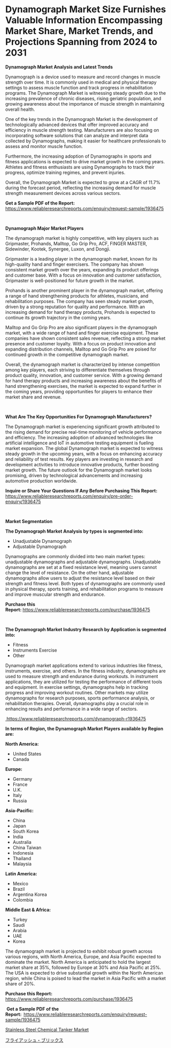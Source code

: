 <p><h1>Dynamograph Market Size Furnishes Valuable Information Encompassing Market Share, Market Trends, and Projections Spanning from 2024 to 2031</h1></p><p><strong>Dynamograph Market Analysis and Latest Trends</strong></p>
<p><p>Dynamograph is a device used to measure and record changes in muscle strength over time. It is commonly used in medical and physical therapy settings to assess muscle function and track progress in rehabilitation programs. The Dynamograph Market is witnessing steady growth due to the increasing prevalence of chronic diseases, rising geriatric population, and growing awareness about the importance of muscle strength in maintaining overall health.</p><p>One of the key trends in the Dynamograph Market is the development of technologically advanced devices that offer improved accuracy and efficiency in muscle strength testing. Manufacturers are also focusing on incorporating software solutions that can analyze and interpret data collected by Dynamographs, making it easier for healthcare professionals to assess and monitor muscle function.</p><p>Furthermore, the increasing adoption of Dynamographs in sports and fitness applications is expected to drive market growth in the coming years. Athletes and fitness enthusiasts are using Dynamographs to track their progress, optimize training regimes, and prevent injuries.</p><p>Overall, the Dynamograph Market is expected to grow at a CAGR of 11.7% during the forecast period, reflecting the increasing demand for muscle strength measurement devices across various sectors.</p></p>
<p><strong>Get a Sample PDF of the Report:&nbsp;</strong> <a href="https://www.reliableresearchreports.com/enquiry/request-sample/1936475">https://www.reliableresearchreports.com/enquiry/request-sample/1936475</a></p>
<p>&nbsp;</p>
<p><strong>Dynamograph Major Market Players</strong></p>
<p><p>The dynamograph market is highly competitive, with key players such as Gripmaster, Prohands, Malltop, Go Grip Pro, ACF, FINGER MASTER, Sidewinder, Kootek, Synergee, Luxon, and Dongji. </p><p>Gripmaster is a leading player in the dynamograph market, known for its high-quality hand and finger exercisers. The company has shown consistent market growth over the years, expanding its product offerings and customer base. With a focus on innovation and customer satisfaction, Gripmaster is well-positioned for future growth in the market.</p><p>Prohands is another prominent player in the dynamograph market, offering a range of hand strengthening products for athletes, musicians, and rehabilitation purposes. The company has seen steady market growth, driven by a strong reputation for quality and performance. With an increasing demand for hand therapy products, Prohands is expected to continue its growth trajectory in the coming years.</p><p>Malltop and Go Grip Pro are also significant players in the dynamograph market, with a wide range of hand and finger exercise equipment. These companies have shown consistent sales revenue, reflecting a strong market presence and customer loyalty. With a focus on product innovation and expanding distribution channels, Malltop and Go Grip Pro are poised for continued growth in the competitive dynamograph market.</p><p>Overall, the dynamograph market is characterized by intense competition among key players, each striving to differentiate themselves through product quality, innovation, and customer service. With a growing demand for hand therapy products and increasing awareness about the benefits of hand strengthening exercises, the market is expected to expand further in the coming years, providing opportunities for players to enhance their market share and revenue.</p></p>
<p>&nbsp;</p>
<p><strong>What Are The Key Opportunities For Dynamograph Manufacturers?</strong></p>
<p><p>The Dynamograph market is experiencing significant growth attributed to the rising demand for precise real-time monitoring of vehicle performance and efficiency. The increasing adoption of advanced technologies like artificial intelligence and IoT in automotive testing equipment is fueling market expansion. The global Dynamograph market is expected to witness steady growth in the upcoming years, with a focus on enhancing accuracy and reliability of test results. Key players are investing in research and development activities to introduce innovative products, further boosting market growth. The future outlook for the Dynamograph market looks promising, driven by technological advancements and increasing automotive production worldwide.</p></p>
<p><strong>Inquire or Share Your Questions If Any Before Purchasing This Report:</strong> <a href="https://www.reliableresearchreports.com/enquiry/pre-order-enquiry/1936475">https://www.reliableresearchreports.com/enquiry/pre-order-enquiry/1936475</a></p>
<p>&nbsp;</p>
<p><strong>Market Segmentation</strong></p>
<p><strong>The Dynamograph Market Analysis by types is segmented into:</strong></p>
<p><ul><li>Unadjustable Dynamograph</li><li>Adjustable Dynamograph</li></ul></p>
<p><p>Dynamographs are commonly divided into two main market types: unadjustable dynamographs and adjustable dynamographs. Unadjustable dynamographs are set at a fixed resistance level, meaning users cannot change the level of resistance. On the other hand, adjustable dynamographs allow users to adjust the resistance level based on their strength and fitness level. Both types of dynamographs are commonly used in physical therapy, sports training, and rehabilitation programs to measure and improve muscular strength and endurance.</p></p>
<p><strong>Purchase this Report:&nbsp;</strong><a href="https://www.reliableresearchreports.com/purchase/1936475">https://www.reliableresearchreports.com/purchase/1936475</a></p>
<p>&nbsp;</p>
<p><strong>The Dynamograph Market Industry Research by Application is segmented into:</strong></p>
<p><ul><li>Fitness</li><li>Instruments Exercise</li><li>Other</li></ul></p>
<p><p>Dynamograph market applications extend to various industries like fitness, instruments, exercise, and others. In the fitness industry, dynamographs are used to measure strength and endurance during workouts. In instrument applications, they are utilized for testing the performance of different tools and equipment. In exercise settings, dynamographs help in tracking progress and improving workout routines. Other markets may utilize dynamographs for research purposes, sports performance analysis, or rehabilitation therapies. Overall, dynamographs play a crucial role in enhancing results and performance in a wide range of sectors.</p></p>
<p><a href="https://www.reliableresearchreports.com/dynamograph-r1936475">&nbsp;https://www.reliableresearchreports.com/dynamograph-r1936475</a></p>
<p><strong>In terms of Region, the Dynamograph Market Players available by Region are:</strong></p>
<p>
    <p> <strong> North America: </strong>
        <ul>
            <li>United States</li>
            <li>Canada</li>
        </ul>
        </p> 
    <p> <strong> Europe: </strong>
        <ul>
            <li>Germany</li>
            <li>France</li>
            <li>U.K.</li>
            <li>Italy</li>
            <li>Russia</li>
        </ul>
        </p> 
    <p> <strong> Asia-Pacific: </strong>
        <ul>
            <li>China</li>
            <li>Japan</li>
            <li>South Korea</li>
            <li>India</li>
            <li>Australia</li>
            <li>China Taiwan</li>
            <li>Indonesia</li>
            <li>Thailand</li>
            <li>Malaysia</li>
        </ul>
        </p> 
    <p> <strong> Latin America: </strong>
        <ul>
            <li>Mexico</li>
            <li>Brazil</li>
            <li>Argentina Korea</li>
            <li>Colombia</li>
        </ul>
        </p> 
    <p> <strong> Middle East & Africa: </strong>
        <ul>
            <li>Turkey</li>
            <li>Saudi</li>
            <li>Arabia</li>
            <li>UAE</li>
            <li>Korea</li>
        </ul>
    </p>
    </p>
<p><p>The dynamograph market is projected to exhibit robust growth across various regions, with North America, Europe, and Asia Pacific expected to dominate the market. North America is anticipated to hold the largest market share at 35%, followed by Europe at 30% and Asia Pacific at 25%. The USA is expected to drive substantial growth within the North American region, while China is poised to lead the market in Asia Pacific with a market share of 20%.</p></p>
<p><strong>Purchase this Report: </strong><a href="https://www.reliableresearchreports.com/purchase/1936475">https://www.reliableresearchreports.com/purchase/1936475</a></p>
<p>&nbsp;<strong>Get a Sample PDF of the Report:&nbsp;&nbsp;</strong><a href="https://www.reliableresearchreports.com/enquiry/request-sample/1936475">https://www.reliableresearchreports.com/enquiry/request-sample/1936475</a></p>
<p><strong></strong></p>
<p><p><a href="https://github.com/sofayahoo2023/Market-Research-Report-List-4/blob/main/stainless-steel-chemical-tanker-market.md">Stainless Steel Chemical Tanker Market</a></p><p><a href="https://github.com/vhemk0794148/Market-Research-Report-List-1/blob/main/767636428028.md">フライアッシュ・ブリックス</a></p></p>